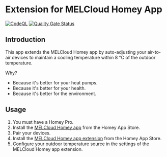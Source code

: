 # Extension for MELCloud Homey App

[![CodeQL](https://github.com/OlivierZal/com.melcloud.extension/actions/workflows/github-code-scanning/codeql/badge.svg)](https://github.com/OlivierZal/com.melcloud.extension/actions/workflows/github-code-scanning/codeql)
[![Quality Gate Status](https://sonarcloud.io/api/project_badges/measure?project=OlivierZal_com.melcloud.extension&metric=alert_status)](https://sonarcloud.io/summary/new_code?id=OlivierZal_com.melcloud.extension)

## Introduction

This app extends the MELCloud Homey app by auto-adjusting your air-to-air devices to maintain a cooling temperature within 8 °C of the outdoor temperature.

Why?

- Because it's better for your heat pumps.
- Because it's better for your health.
- Because it's better for the environment.

## Usage

1. You must have a Homey Pro.
2. Install the [MELCloud Homey app](https://homey.app/a/com.mecloud) from the Homey App Store.
3. Pair your devices.
4. Install the [MELCloud Homey app extension](https://homey.app/a/com.mecloud.extension) from the Homey App Store.
5. Configure your outdoor temperature source in the settings of the MELCloud Homey app extension.
